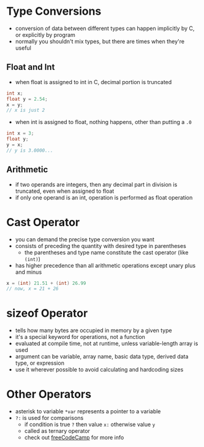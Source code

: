 # Type Conversions
- conversion of data between different types can happen implicitly by C, or explicitly by program
- normally you shouldn't mix types, but there are times when they're useful
## Float and Int
- when float is assigned to int in C, decimal portion is truncated
```c
int x;
float y = 2.54;
x = y;
// x is just 2
```
- when int is assigned to float, nothing happens, other than putting a `.0`
```c
int x = 3;
float y;
y = x;
// y is 3.0000...
```
## Arithmetic
- if two operands are integers, then any decimal part in division is truncated, even when assigned to float
- if only one operand is an int, operation is performed as float operation
# Cast Operator
- you can demand the precise type conversion you want
- consists of preceding the quantity with desired type in parentheses
    - the parentheses and type name constitute the cast operator (like `(int)`)
- has higher precedence than all arithmetic operations except unary plus and minus
```c
x = (int) 21.51 + (int) 26.99
// now, x = 21 + 26
```
# sizeof Operator
- tells how many bytes are occupied in memory by a given type
- it's a special keyword for operations, not a function
- evaluated at compile time, not at runtime, unless variable-length array is used
- argument can be variable, array name, basic data type, derived data type, or expression
- use it wherever possible to avoid calculating and hardcoding sizes
# Other Operators
- asterisk to variable `*var` represents a pointer to a variable
- `?:` is used for comparisons
    * if condition is true `?` then value `x:` otherwise value `y`
    * called as ternary operator
    * check out [freeCodeCamp](https://www.freecodecamp.org/news/c-ternary-operator/#:~:text=The%20ternary%20operator%20take%20three,result%20upon%20a%20false%20comparison) for more info